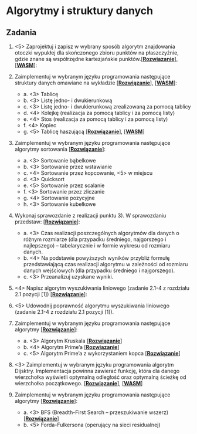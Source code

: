 # Algorytmy i struktury danych

## Zadania

1. <5> Zaprojektuj i zapisz w wybrany sposób algorytm znajdowania otoczki wypukłej dla skończonego zbioru punktów na płaszczyźnie, gdzie znane są współrzędne kartezjańskie punktów.[**[Rozwiązanie](https://github.com/dsw55357/algorytmy/blob/main/zad1.cpp)**], [**[WASM](https://ambrogio.pl/dsw/algorytmy/zad1.html)**]:
2. Zaimplementuj w wybranym języku programowania następujące struktury danych omawiane na wykładzie [**[Rozwiązanie](https://github.com/dsw55357/algorytmy/blob/main/zad2.cpp)**], [**[WASM](https://ambrogio.pl/dsw/algorytmy/zad2.html)**]:
   - a. <3> Tablicę
   - b. <3> Listę jedno- i dwukierunkową
   - c. <3> Listę jedno- i dwukierunkową zrealizowaną za pomocą tablicy
   - d. <4> Kolejkę (realizacja za pomocą tablicy i za pomocą listy)
   - e. <4> Stos (realizacja za pomocą tablicy i za pomocą listy)
   - f. <4> Kopiec
   - g. <5> Tablicę haszującą [**[Rozwiązanie](https://github.com/dsw55357/algorytmy/blob/main/zad2g.cpp)**], [**[WASM](https://ambrogio.pl/dsw/algorytmy/zad2g.html)**]
3. Zaimplementuj w wybranym języku programowania następujące algorytmy sortowania [**[Rozwiązanie](https://github.com/dsw55357/algorytmy/blob/main/zad3.cpp)**]:
   - a. <3> Sortowanie bąbelkowe
   - b. <3> Sortowanie przez wstawianie
   - c. <4> Sortowanie przez kopcowanie, <5> w miejscu
   - d. <3> Quicksort
   - e. <5> Sortowanie przez scalanie
   - f. <3> Sortowanie przez zliczanie
   - g. <4> Sortowanie pozycyjne
   - h. <3> Sortowanie kubełkowe
4. Wykonaj sprawozdanie z realizacji punktu 3). W sprawozdaniu przedstaw: [**[Rozwiązanie](https://github.com/dsw55357/algorytmy/blob/main/zad4.md)**]:
   - a. <3> Czas realizacji poszczególnych algorytmów dla danych o różnym rozmiarze (dla przypadku średniego, najgorszego i najlepszego) – tabelarycznie i w formie wykresu od rozmiaru danych.
   - b. <4> Na podstawie powyższych wyników przybliż formułę przedstawiającą czas realizacji algorytmu w zależności od rozmiaru danych wejściowych (dla przypadku średniego i najgorszego).
   - c. <3> Przeanalizuj uzyskane wyniki.
5. <4> Napisz algorytm wyszukiwania liniowego (zadanie 2.1-4 z rozdziału 2.1 pozycji [1]) [**[Rozwiązanie](https://github.com/dsw55357/algorytmy/tree/main/zad5-6/README.md)**]:
6. <5> Udowodnij poprawność algorytmu wyszukiwania liniowego (zadanie 2.1-4 z rozdziału 2.1 pozycji [1]).
7. Zaimplementuj w wybranym języku programowania następujące algorytmy [**[Rozwiązanie](https://github.com/dsw55357/algorytmy/tree/main/zad7)**]:
   - a. <3> Algorytm Kruskala [**[Rozwiązanie](https://github.com/dsw55357/algorytmy/blob/main/zad7/zad7a.py)**]
   - b. <4> Algorytm Prime’a [**[Rozwiązanie](https://github.com/dsw55357/algorytmy/blob/main/zad7/zad7b.py)**]
   - c. <5> Algorytm Prime’a z wykorzystaniem kopca [**[Rozwiązanie](https://github.com/dsw55357/algorytmy/blob/main/zad7/zad7c.py)**]
8. <3> Zaimplementuj w wybranym języku programowania algorytm Dijsktry. Implementacja powinna zawierać funkcję, która dla danego wierzchołka wyświetli optymalną odległość oraz optymalną ścieżkę od wierzchołka początkowego. [**[Rozwiązanie](https://github.com/dsw55357/algorytmy/blob/main/zad8/zad8.cpp)**], [**[WASM](https://ambrogio.pl/dsw/algorytmy/zad8.html)**]

9. Zaimplementuj w wybranym języku programowania następujące algorytmy [**[Rozwiązanie](https://github.com/dsw55357/algorytmy/tree/main/zad9)**]:
   - a. <3> BFS (Breadth-First Search – przeszukiwanie wszerz) [**[Rozwiązanie](https://github.com/dsw55357/algorytmy/blob/main/zad9/zad9a.cpp)**]
   - b. <5> Forda-Fulkersona (operujący na sieci residualnej)
